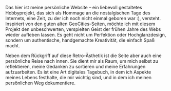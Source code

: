 Das hier ist meine persönliche Website – ein liebevoll gestaltetes Hobbyprojekt, das sich als Hommage an die
nostalgischen Tage des Internets, eine Zeit, zu der ich noch nicht einmal geboren war :), versteht. Inspiriert von den
guten alten GeoCities-Seiten, möchte ich mit diesem Projekt den unbeschwerten, verspielten Geist der frühen Jahre des
Webs wieder aufleben lassen. Es geht nicht um Perfektion oder Hochglanzdesign, sondern um authentische, handgemachte
Kreativität, die einfach Spaß macht.

Neben dem Rückgriff auf diese Retro-Ästhetik ist die Seite aber auch eine persönliche Reise nach innen. Sie dient mir
als Raum, um mich selbst zu reflektieren, meine Gedanken zu sortieren und meine Erfahrungen aufzuarbeiten. Es ist eine
Art digitales Tagebuch, in dem ich Aspekte meines Lebens festhalte, die mir wichtig sind, und in dem ich meinen
persönlichen Weg dokumentiere.